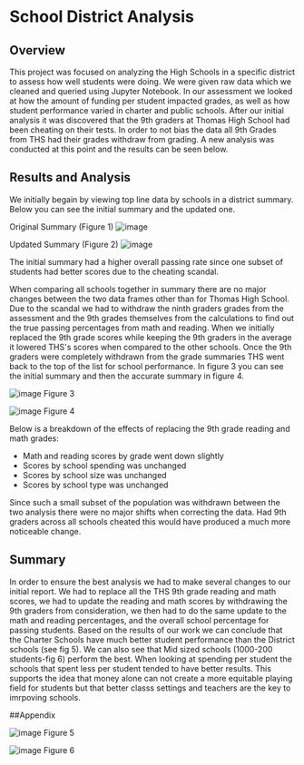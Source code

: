# School District Analysis

## Overview
This project was focused on analyzing the High Schools in a specific district to assess how well students were doing. We were given raw data which we cleaned and queried using Jupyter Notebook. In our assessment we looked at how the amount of funding per student impacted grades, as well as how student performance varied in charter and public schools. After our initial analysis it was discovered that the 9th graders at Thomas High School had been cheating on their tests. In order to not bias the data all 9th Grades from THS had their grades withdraw from grading. A new analysis was conducted at this point and the results can be seen below.

## Results and Analysis
We initially begain by viewing top line data by schools in a district summary. Below you can see the initial summary and the updated one.

Original Summary (Figure 1)
![image](https://user-images.githubusercontent.com/91395269/147374468-f53be17b-233f-40e9-9887-a74b6dadfba0.png)


Updated Summary (Figure 2)
![image](https://user-images.githubusercontent.com/91395269/147374474-5aca2bcf-8b37-4006-ba3b-2f18eb63658b.png)


The initial summary had a higher overall passing rate since one subset of students had better scores due to the cheating scandal.

When comparing all schools together in summary there are no major changes between the two data frames other than for Thomas High School. Due to the scandal we had to withdraw the ninth graders grades from the assessment and the 9th grades themselves from the calculations to find out the true passing percentages from math and reading. When we initially replaced the 9th grade scores while keeping the 9th graders in the average it lowered THS's scores when compared to the other schools. Once the 9th graders were completely withdrawn from the grade summaries THS went back to the top of the list for school performance. In figure 3 you can see the initial summary and then the accurate summary in figure 4.


![image](https://user-images.githubusercontent.com/91395269/147374775-2568c08b-6149-4ab7-850c-47665094c68d.png)
Figure 3




![image](https://user-images.githubusercontent.com/91395269/147374762-bd8e64c3-ebe5-41a2-8b4e-b1da8e62704e.png)
Figure 4



Below is a breakdown of the effects of replacing the 9th grade reading and math grades:

- Math and reading scores by grade went down slightly
- Scores by school spending was unchanged
- Scores by school size was unchanged
- Scores by school type was unchanged

Since such a small subset of the population was withdrawn between the two analysis there were no major shifts when correcting the data. Had 9th graders across all schools cheated this would have produced a much more noticeable change.


## Summary
In order to ensure the best analysis we had to make several changes to our initial report. We had to replace all the THS 9th grade reading and math scores, we had to update the reading and math scores by withdrawing the 9th graders from consideration, we then had to do the same update to the math and reading percentages, and the overall school percentage for passing students. Based on the results of our work we can conclude that the Charter Schools have much better student performance than the District schools (see fig 5). We can also see that Mid sized schools (1000-200 students-fig 6) perform the best. When looking at spending per student the schools that spent less per student tended to have better results. This supports the idea that money alone can not create a more equitable playing field for students but that better classs settings and teachers are the key to imrpoving schools.


##Appendix


![image](https://user-images.githubusercontent.com/91395269/147374976-06a6251c-853e-4b9b-92b7-96e0842fce2a.png)
Figure 5

![image](https://user-images.githubusercontent.com/91395269/147374984-783fff6f-6804-40d4-8498-74f4ac84bad2.png)
Figure 6
